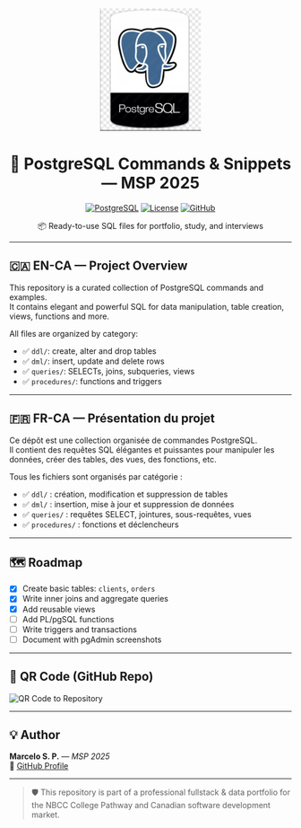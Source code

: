 <div align="center">
  <img src="./PostGress SQL.png" alt="PostgreSQL Logo" width="180"/>

  # 🐘 PostgreSQL Commands & Snippets — MSP 2025

  [![PostgreSQL](https://img.shields.io/badge/PostgreSQL-Relational%20DB-blue?logo=postgresql&style=for-the-badge)](https://www.postgresql.org/)
  [![License](https://img.shields.io/badge/License-MIT-green?style=for-the-badge)](./LICENSE)
  [![GitHub](https://img.shields.io/badge/GitHub-ValhallaRising1974-black?style=for-the-badge&logo=github)](https://github.com/ValhallaRising1974)

  📦 Ready-to-use SQL files for portfolio, study, and interviews
</div>

---

## 🇨🇦 EN-CA — Project Overview

This repository is a curated collection of PostgreSQL commands and examples.  
It contains elegant and powerful SQL for data manipulation, table creation, views, functions and more.

All files are organized by category:
- ✅ `ddl/`: create, alter and drop tables
- ✅ `dml/`: insert, update and delete rows
- ✅ `queries/`: SELECTs, joins, subqueries, views
- ✅ `procedures/`: functions and triggers

---

## 🇫🇷 FR-CA — Présentation du projet

Ce dépôt est une collection organisée de commandes PostgreSQL.  
Il contient des requêtes SQL élégantes et puissantes pour manipuler les données, créer des tables, des vues, des fonctions, etc.

Tous les fichiers sont organisés par catégorie :
- ✅ `ddl/` : création, modification et suppression de tables
- ✅ `dml/` : insertion, mise à jour et suppression de données
- ✅ `queries/` : requêtes SELECT, jointures, sous-requêtes, vues
- ✅ `procedures/` : fonctions et déclencheurs

---

## 🗺️ Roadmap

- [x] Create basic tables: `clients`, `orders`
- [x] Write inner joins and aggregate queries
- [x] Add reusable views
- [ ] Add PL/pgSQL functions
- [ ] Write triggers and transactions
- [ ] Document with pgAdmin screenshots

---

## 📸 QR Code (GitHub Repo)
<img src="https://api.qrserver.com/v1/create-qr-code/?size=200x200&data=https://github.com/ValhallaRising1974/postgresql-snippets" alt="QR Code to Repository" width="150"/>

---

## 💡 Author

**Marcelo S. P.** — *MSP 2025*  
🔗 [GitHub Profile](https://github.com/ValhallaRising1974)

---

> 🛡️ This repository is part of a professional fullstack & data portfolio for the NBCC College Pathway and Canadian software development market.
